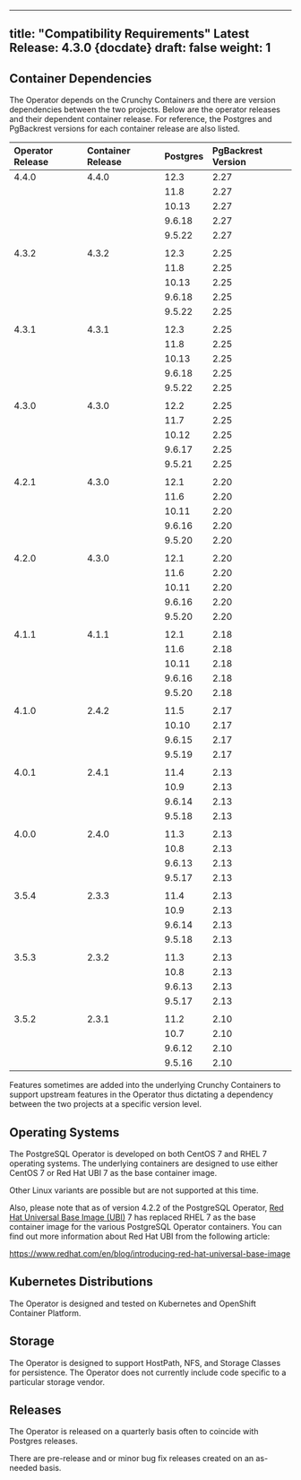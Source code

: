 
---
title: "Compatibility Requirements"
Latest Release: 4.3.0 {docdate}
draft: false
weight: 1
---

## Container Dependencies

The Operator depends on the Crunchy Containers and there are
version dependencies between the two projects. Below are the operator releases and their dependent container release. For reference, the Postgres and PgBackrest versions for each container release are also listed.

| Operator Release   |      Container Release      | Postgres | PgBackrest Version
|:----------|:-------------|:------------|:--------------
| 4.4.0 | 4.4.0  | 12.3 | 2.27 |
|||11.8|2.27|
|||10.13|2.27|
|||9.6.18|2.27|
|||9.5.22|2.27|
||||
| 4.3.2 | 4.3.2  | 12.3 | 2.25 |
|||11.8|2.25|
|||10.13|2.25|
|||9.6.18|2.25|
|||9.5.22|2.25|
||||
| 4.3.1 | 4.3.1  | 12.3 | 2.25 |
|||11.8|2.25|
|||10.13|2.25|
|||9.6.18|2.25|
|||9.5.22|2.25|
||||
| 4.3.0 | 4.3.0  | 12.2 | 2.25 |
|||11.7|2.25|
|||10.12|2.25|
|||9.6.17|2.25|
|||9.5.21|2.25|
||||
| 4.2.1 | 4.3.0  | 12.1 | 2.20 |
|||11.6|2.20|
|||10.11|2.20|
|||9.6.16|2.20|
|||9.5.20|2.20|
||||
| 4.2.0 | 4.3.0  | 12.1 | 2.20 |
|||11.6|2.20|
|||10.11|2.20|
|||9.6.16|2.20|
|||9.5.20|2.20|
||||
| 4.1.1 | 4.1.1  | 12.1 | 2.18 |
|||11.6|2.18|
|||10.11|2.18|
|||9.6.16|2.18|
|||9.5.20|2.18|
||||
| 4.1.0 | 2.4.2  | 11.5 | 2.17 |
|||10.10| 2.17|
|||9.6.15|2.17|
|||9.5.19|2.17|
||||
| 4.0.1 | 2.4.1  | 11.4 | 2.13 |
|||10.9| 2.13|
|||9.6.14|2.13|
|||9.5.18|2.13|
||||
| 4.0.0 | 2.4.0  | 11.3 | 2.13 |
|||10.8| 2.13|
|||9.6.13|2.13|
|||9.5.17|2.13|
||||
| 3.5.4 | 2.3.3 | 11.4| 2.13 |
|||10.9| 2.13|
|||9.6.14|2.13|
|||9.5.18|2.13|
||||
| 3.5.3 | 2.3.2 | 11.3| 2.13 |
|||10.8| 2.13|
|||9.6.13|2.13|
|||9.5.17|2.13|
||||
| 3.5.2 | 2.3.1  | 11.2| 2.10 |
|||10.7| 2.10|
|||9.6.12|2.10|
|||9.5.16|2.10|

Features sometimes are added into the underlying Crunchy Containers
to support upstream features in the Operator thus dictating a
dependency between the two projects at a specific version level.

## Operating Systems

The PostgreSQL Operator is developed on both CentOS 7 and RHEL 7 operating
systems.  The underlying containers are designed to use either CentOS 7 or
Red Hat UBI 7 as the base container image.

Other Linux variants are possible but are not supported at this time.

Also, please note that as of version 4.2.2 of the PostgreSQL Operator,
[Red Hat Universal Base Image (UBI)](https://www.redhat.com/en/blog/introducing-red-hat-universal-base-image) 7
has replaced RHEL 7 as the base container image for the various PostgreSQL
Operator containers.  You can find out more information about Red Hat UBI from
the following article:

https://www.redhat.com/en/blog/introducing-red-hat-universal-base-image

## Kubernetes Distributions

The Operator is designed and tested on Kubernetes and OpenShift Container Platform.

## Storage

The Operator is designed to support HostPath, NFS, and Storage Classes for
persistence.  The Operator does not currently include code specific to
a particular storage vendor.

## Releases

The Operator is released on a quarterly basis often to coincide with Postgres releases.

There are pre-release and or minor bug fix releases created on an as-needed basis.
